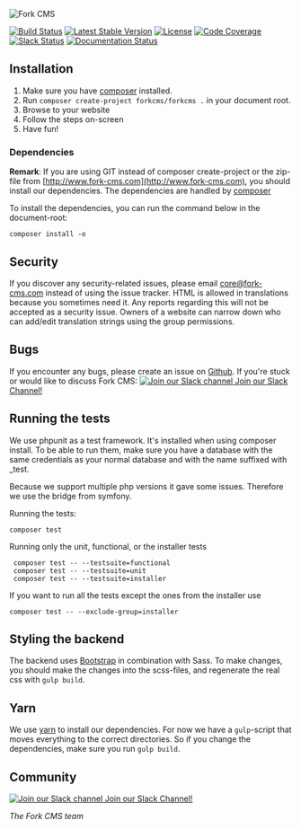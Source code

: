 ![Fork CMS](docs/img/header.jpg)

[![Build Status](https://img.shields.io/github/workflow/status/forkcms/forkcms/run-tests)](https://github.com/forkcms/forkcms/actions?query=workflow%3Arun-tests+branch%3Amaster)
[![Latest Stable Version](https://poser.pugx.org/forkcms/forkcms/v/stable)](https://packagist.org/packages/forkcms/forkcms)
[![License](https://poser.pugx.org/forkcms/forkcms/license)](https://packagist.org/packages/forkcms/forkcms)
[![Code Coverage](https://codecov.io/gh/forkcms/forkcms/branch/master/graph/badge.svg?token=ahj70hVO29)](http://codecov.io/github/forkcms/forkcms?branch=master)
[![Slack Status](https://fork-cms.herokuapp.com/badge.svg)](https://fork-cms.herokuapp.com/)
[![Documentation Status](https://img.shields.io/badge/docs-latest-brightgreen.svg)](http://docs.fork-cms.com/)

## Installation

1. Make sure you have [composer](https://getcomposer.org/) installed.
2. Run `composer create-project forkcms/forkcms .` in your document root.
3. Browse to your website
4. Follow the steps on-screen
5. Have fun!

### Dependencies

**Remark**: If you are using GIT instead of composer create-project or the zip-file from [http://www.fork-cms.com](http://www.fork-cms.com), you
should install our dependencies. The dependencies are handled by [composer](http://getcomposer.org/)

To install the dependencies, you can run the command below in the document-root:

	composer install -o

## Security

If you discover any security-related issues, please email core@fork-cms.com instead of using the issue tracker.
HTML is allowed in translations because you sometimes need it. Any reports regarding this will not be accepted as a security issue. Owners of a website can narrow down who can add/edit translation strings using the group permissions.

## Bugs

If you encounter any bugs, please create an issue on [Github](https://github.com/forkcms/forkcms/issues).
If you're stuck or would like to discuss Fork CMS: [![Join our Slack channel](https://imgur.com/zXuvRdw.png) Join our Slack Channel!](https://fork-cms.herokuapp.com)

## Running the tests

We use phpunit as a test framework. It's installed when using composer install.
To be able to run them, make sure you have a database with the same credentials as
your normal database and with the name suffixed with _test.

Because we support multiple php versions it gave some issues. Therefore we use the bridge from symfony.

Running the tests:

    composer test

Running only the unit, functional, or the installer tests

     composer test -- --testsuite=functional
     composer test -- --testsuite=unit
     composer test -- --testsuite=installer

If you want to run all the tests except the ones from the installer use

    composer test -- --exclude-group=installer

## Styling the backend

The backend uses [Bootstrap](http://www.getbootstrap.com) in combination with Sass. To make changes, you should make
the changes into the scss-files, and regenerate the real css with `gulp build`.

## Yarn

We use [yarn](https://yarnpkg.com/) to install our dependencies. For now we have a `gulp`-script that moves everything to
the correct directories. So if you change the dependencies, make sure you run `gulp build`.

## Community

[![Join our Slack channel](https://imgur.com/zXuvRdw.png) Join our Slack Channel!](https://fork-cms.herokuapp.com)


_The Fork CMS team_
